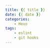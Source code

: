 ```yaml
---
title: {{ title }}
date: {{ date }}
categories: 
    - Hexo
tags:
    - eslint
    - git hooks
---
```

